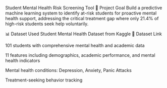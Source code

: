 Student Mental Health Risk Screening Tool
🎯 Project Goal
Build a predictive machine learning system to identify at-risk students for proactive mental health support, addressing the critical treatment gap where only 21.4% of high-risk students seek help voluntarily.

📊 Dataset Used
Student Mental Health Dataset from Kaggle
🔗 Dataset Link

101 students with comprehensive mental health and academic data

11 features including demographics, academic performance, and mental health indicators

Mental health conditions: Depression, Anxiety, Panic Attacks

Treatment-seeking behavior tracking

